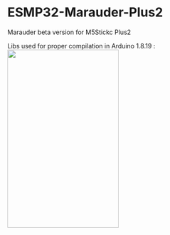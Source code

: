 # ESMP32-Marauder-Plus2
Marauder beta version for M5Stickc Plus2   

Libs used for proper compilation in Arduino 1.8.19 :
<img align="left" width="250" height="400" src="https://github.com/kazz2020/ESMP32-Marauder-Plus2/assets/44699964/71be08bc-b81b-42f7-a8ca-4e092748cf65">

